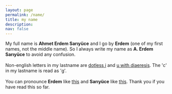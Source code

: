 ```yaml
---
layout: page
permalink: /name/
title: my name
description:
nav: false
---
```


My full name is <b>Ahmet Erdem Sarıyüce</b> and I go by <b>Erdem</b> (one of my first names, not the middle name). So I always write my name as <b>A. Erdem Sarıyüce</b> to avoid any confusion. <br><br>
Non-english letters in my lastname are <a href="https://en.wikipedia.org/wiki/Dotted_and_dotless_I">dotless i</a> and <a href="https://en.wikipedia.org/wiki/%C3%9C">u with diaeresis</a>. The 'c' in my lastname is read as 'g'.<br><br>
You can pronounce <b>Erdem</b> like <a href="https://forvo.com/word/tr/erdem/">this</a> and <b>Sarıyüce</b> like <a href="https://forvo.com/word/sar%C4%B1y%C3%BCce/">this</a>. Thank you if you have read this so far.
